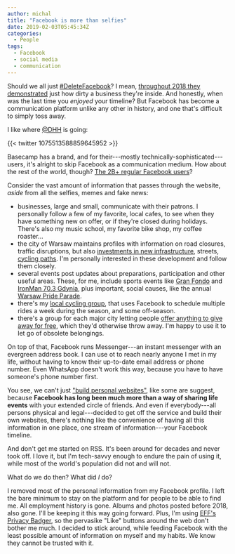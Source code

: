 ```yaml
---
author: michal
title: "Facebook is more than selfies"
date: 2019-02-03T05:45:34Z
categories:
  - People
tags:
  - Facebook
  - social media
  - communication
---
```


Should we all just [#DeleteFacebook][twitter-deletefacebook]? I mean, [throughout 2018 they demonstrated][facebook-scandals] just how dirty a business they're inside. And honestly, when was the last time you *enjoyed* your timeline? But Facebook has become a communication platform unlike any other in history, and one that's difficult to simply toss away.

<!--more-->

I like where [@DHH](https://twitter.com/dhh) is going:

{{< twitter 1075513588859645952 >}}

Basecamp has a brand, and for their---mostly technically-sophisticated---users, it's alright to skip Facebook as a communication medium. How about the rest of the world, though? [The 2B+ regular Facebook users][statista-facebook-users]?

Consider the vast amount of information that passes through the website, *aside* from all the selfies, memes and fake news:

* businesses, large and small, communicate with their patrons. I personally follow a few of my favorite, local cafes, to see when they have something new on offer, or if they're closed during holidays. There's also my music school, my favorite bike shop, my coffee roaster...
* the city of Warsaw maintains profiles with information on road closures, traffic disruptions, but also [investments in new infrastructure][facebook-infoulice], streets, [cycling paths][facebook-rowery]. I'm personally interested in these development and follow them closely.
* several events post updates about preparations, participation and other useful areas. These, for me, include sports events like [Gran Fondo][facebook-gran-fondo] and [IronMan 70.3 Gdynia][facebook-ironman], plus important, social causes, like the annual [Warsaw Pride Parade][facebook-warsaw-pride].
* there's my [local cycling group][facebook-ustawki], that uses Facebook to schedule multiple rides a week during the season, and some off-season.
* there's a group for each major city letting people [offer anything to give away for free][facebook-smieciarka], which they'd otherwise throw away. I'm happy to use it to let go of obsolete belongings.

On top of that, Facebook runs Messenger---an instant messenger with an evergreen address book. I can use ot to reach nearly anyone I met in my life, without having to know their up-to-date email address or phone number. Even WhatsApp doesn't work this way, because you have to have someone's phone number first.

You see, we can't just ["build personal websites"][vice-personal-websites], like some are suggest, because **Facebook has long been much more than a way of sharing life events** with your extended circle of friends. And even if everybody---all persons physical and legal---decided to get off the service and build their own websites, there's nothing like the convenience of having all this information in one place, one stream of information---your Facebook timeline.

And don't get me started on RSS. It's been around for decades and never took off. I love it, but I'm tech-savvy enough to endure the pain of using it, while most of the world's population did not and will not.

What do we do then? What did *I* do?

I removed most of the personal information from my Facebook profile. I left the bare minimum to stay on the platform and for people to be able to find me. All employment history is gone. Albums and photos posted before 2018, also gone. I'll be keeping it this way going forward. Plus, I'm using [EFF's Privacy Badger][eff-privacy-badger], so the pervasike "Like" buttons around the web don't bother me much. I decided to stick around, while feeding Facebook with the least possible amount of information on myself and my habits. We know they cannot be trusted with it.


[eff-privacy-badger]: https://www.eff.org/privacybadger
[facebook-gran-fondo]: https://www.facebook.com/GFgdynia/
[facebook-infoulice]: https://www.facebook.com/infoulice/
[facebook-ironman]: https://www.facebook.com/polandtriathlon/
[facebook-rowery]: https://www.facebook.com/PelnomocnikRowerowyWarszawa/
[facebook-scandals]: https://www.buzzfeednews.com/article/ryanmac/literally-just-a-big-list-of-facebooks-2018-scandals
[facebook-smieciarka]: https://www.facebook.com/groups/Uwaga.smieciarka.jedzie/
[facebook-ustawki]: https://www.facebook.com/groups/460429290973945/
[facebook-warsaw-pride]: https://www.facebook.com/paradarownosci/
[statista-facebook-users]: https://www.statista.com/statistics/264810/number-of-monthly-active-facebook-users-worldwide/
[twitter-deletefacebook]: https://twitter.com/hashtag/DeleteFacebook
[vice-personal-websites]: https://motherboard.vice.com/en_us/article/vbanny/we-should-replace-facebook-with-personal-websites
